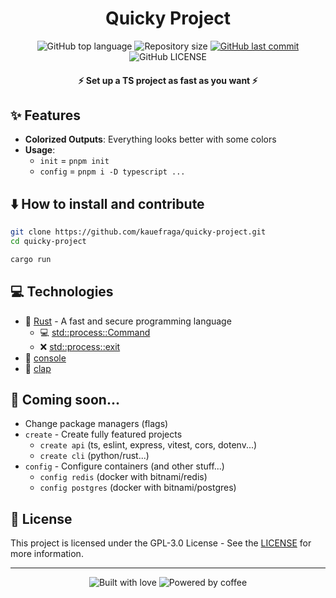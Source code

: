 <h1 align="center">Quicky Project</h1>

<p align="center">
  <img
    alt="GitHub top language"
    src="https://img.shields.io/github/languages/top/kauefraga/quicky-project.svg"
  />
  <img
    alt="Repository size"
    src="https://img.shields.io/github/repo-size/kauefraga/quicky-project.svg"
  />
  <a href="https://github.com/kauefraga/quicky-project/commits/main">
    <img
      alt="GitHub last commit"
      src="https://img.shields.io/github/last-commit/kauefraga/quicky-project.svg"
    />
  </a>
  <img
    alt="GitHub LICENSE"
    src="https://img.shields.io/github/license/kauefraga/quicky-project.svg"
  />
</p>

<h4 align="center">⚡ Set up a TS project as fast as you want ⚡</h4>

## ✨ Features

- **Colorized Outputs**: Everything looks better with some colors
- **Usage**:
  - `init` = `pnpm init`
  - `config` = `pnpm i -D typescript ...`

## ⬇️ How to install and contribute

```bash
git clone https://github.com/kauefraga/quicky-project.git
cd quicky-project

cargo run
```

## 💻 Technologies

- 🦀 [Rust](https://rust-lang.org) - A fast and secure programming language
  - 💻 [std::process::Command](https://doc.rust-lang.org/std/process/struct.Command.html)
  - ❌ [std::process::exit](https://doc.rust-lang.org/std/process/fn.exit.html)
- 🎨 [console](https://crates.io/crates/console)
- 🤖 [clap](https://crates.io/crates/clap)

## 💬 Coming soon...

- Change package managers (flags)
- `create` - Create fully featured projects
  - `create api` (ts, eslint, express, vitest, cors, dotenv...)
  - `create cli` (python/rust...)
- `config` - Configure containers (and other stuff...)
  - `config redis` (docker with bitnami/redis)
  - `config postgres` (docker with bitnami/postgres)

## 📝 License

This project is licensed under the GPL-3.0 License - See the [LICENSE](https://github.com/kauefraga/quicky-project/blob/main/LICENSE) for more information.

---

<div align="center">
  <img alt="Built with love" src="https://forthebadge.com/images/badges/built-with-love.svg">
  <img alt="Powered by coffee" src="https://forthebadge.com/images/badges/powered-by-coffee.svg">
</div>
